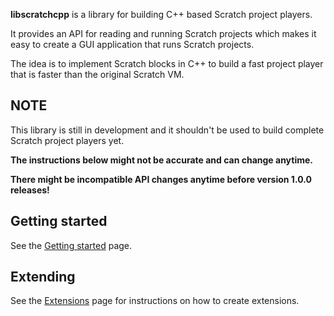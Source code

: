 **libscratchcpp** is a library for building C++ based Scratch project players.

It provides an API for reading and running Scratch projects which makes it easy
to create a GUI application that runs Scratch projects.

The idea is to implement Scratch blocks in C++ to build a fast project player
that is faster than the original Scratch VM.

## NOTE
This library is still in development and it shouldn't be used
to build complete Scratch project players yet.

**The instructions below might not be accurate and can change anytime.**

**There might be incompatible API changes anytime before version 1.0.0 releases!**

## Getting started
See the [Getting started](gettingStarted.html) page.

## Extending
See the [Extensions](extensions.html) page for instructions on how to create extensions.
